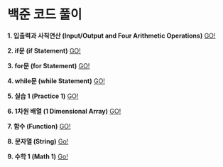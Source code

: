 # 백준 코드 풀이

**1. 입출력과 사칙연산 (Input/Output and Four Arithmetic Operations)** [GO!](https://www.acmicpc.net/step/1)

**2. if문 (if Statement)** [GO!](https://www.acmicpc.net/step/4)

**3. for문 (for Statement)** [GO!](https://www.acmicpc.net/step/3)

**4. while문 (while Statement)** [GO!](https://www.acmicpc.net/step/2)

**5. 실습 1 (Practice 1)** [GO!](https://www.acmicpc.net/step/48)

**6. 1차원 배열 (1 Dimensional Array)** [GO!](https://www.acmicpc.net/step/6)

**7. 함수 (Function)** [GO!](https://www.acmicpc.net/step/5)

**8. 문자열 (String)** [Go!](https://www.acmicpc.net/step/7)

**9. 수학 1 (Math 1)** [Go!](https://www.acmicpc.net/step/8)
